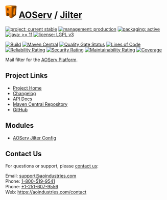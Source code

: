 # [<img src="ao-logo.png" alt="AO Logo" width="35" height="40">](https://github.com/ao-apps) [AOServ](https://aoindustries.com/aoserv/) / [Jilter](https://github.com/ao-apps/aoserv-jilter)

[![project: current stable](https://aoindustries.com/ao-badges/project-current-stable.svg)](https://aoindustries.com/life-cycle#project-current-stable)
[![management: production](https://aoindustries.com/ao-badges/management-production.svg)](https://aoindustries.com/life-cycle#management-production)
[![packaging: active](https://aoindustries.com/ao-badges/packaging-active.svg)](https://aoindustries.com/life-cycle#packaging-active)  
[![java: &gt;= 11](https://aoindustries.com/ao-badges/java-11.svg)](https://docs.oracle.com/en/java/javase/11/docs/api/)
[![license: LGPL v3](https://aoindustries.com/ao-badges/license-lgpl-3.0.svg)](https://www.gnu.org/licenses/lgpl-3.0)

[![Build](https://github.com/ao-apps/aoserv-jilter/workflows/Build/badge.svg?branch=master)](https://github.com/ao-apps/aoserv-jilter/actions?query=workflow%3ABuild)
[![Maven Central](https://maven-badges.herokuapp.com/maven-central/com.aoindustries/aoserv-jilter/badge.svg)](https://maven-badges.herokuapp.com/maven-central/com.aoindustries/aoserv-jilter)
[![Quality Gate Status](https://sonarcloud.io/api/project_badges/measure?branch=master&project=com.aoapps.platform%3Aaoapps-jilter&metric=alert_status)](https://sonarcloud.io/dashboard?branch=master&id=com.aoapps.platform%3Aaoapps-jilter)
[![Lines of Code](https://sonarcloud.io/api/project_badges/measure?branch=master&project=com.aoapps.platform%3Aaoapps-jilter&metric=ncloc)](https://sonarcloud.io/component_measures?branch=master&id=com.aoapps.platform%3Aaoapps-jilter&metric=ncloc)  
[![Reliability Rating](https://sonarcloud.io/api/project_badges/measure?branch=master&project=com.aoapps.platform%3Aaoapps-jilter&metric=reliability_rating)](https://sonarcloud.io/component_measures?branch=master&id=com.aoapps.platform%3Aaoapps-jilter&metric=Reliability)
[![Security Rating](https://sonarcloud.io/api/project_badges/measure?branch=master&project=com.aoapps.platform%3Aaoapps-jilter&metric=security_rating)](https://sonarcloud.io/component_measures?branch=master&id=com.aoapps.platform%3Aaoapps-jilter&metric=Security)
[![Maintainability Rating](https://sonarcloud.io/api/project_badges/measure?branch=master&project=com.aoapps.platform%3Aaoapps-jilter&metric=sqale_rating)](https://sonarcloud.io/component_measures?branch=master&id=com.aoapps.platform%3Aaoapps-jilter&metric=Maintainability)
[![Coverage](https://sonarcloud.io/api/project_badges/measure?branch=master&project=com.aoapps.platform%3Aaoapps-jilter&metric=coverage)](https://sonarcloud.io/component_measures?branch=master&id=com.aoapps.platform%3Aaoapps-jilter&metric=Coverage)

Mail filter for the [AOServ Platform](https://aoindustries.com/aoserv/).

## Project Links
* [Project Home](https://aoindustries.com/aoserv/jilter/)
* [Changelog](https://aoindustries.com/aoserv/jilter/changelog)
* [API Docs](https://aoindustries.com/aoserv/jilter/apidocs/)
* [Maven Central Repository](https://central.sonatype.com/artifact/com.aoindustries/aoserv-jilter)
* [GitHub](https://github.com/ao-apps/aoserv-jilter)

## Modules
* [AOServ Jilter Config](https://github.com/ao-apps/aoserv-jilter-config)

## Contact Us
For questions or support, please [contact us](https://aoindustries.com/contact):

Email: [support@aoindustries.com](mailto:support@aoindustries.com)  
Phone: [1-800-519-9541](tel:1-800-519-9541)  
Phone: [+1-251-607-9556](tel:+1-251-607-9556)  
Web: https://aoindustries.com/contact
